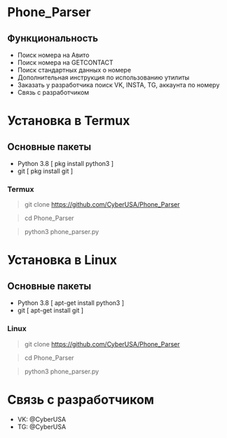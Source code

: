# Phone_Parser
## Функциональность 
- Поиск номера на Авито
- Поиск номера на GETCONTACT
- Поиск стандартных данных о номере
- Дополнительная инструкция по использованию утилиты 
- Заказать у разработчика поиск VK, INSTA, TG, аккаунта по номеру
- Связь с разработчиком


# Установка в Termux
## Основные пакеты 
- Python 3.8 [ pkg install python3 ]
- git [ pkg install git ]
### Termux
> git clone https://github.com/CyberUSA/Phone_Parser

> cd Phone_Parser

> python3 phone_parser.py


# Установка в Linux
## Основные пакеты 
- Python 3.8 [ apt-get install python3 ]
- git [ apt-get install git ]
### Linux

> git clone https://github.com/CyberUSA/Phone_Parser

> cd Phone_Parser

> python3 phone_parser.py



# Связь с разработчиком 
- VK: @CyberUSA
- TG: @CyberUSA
